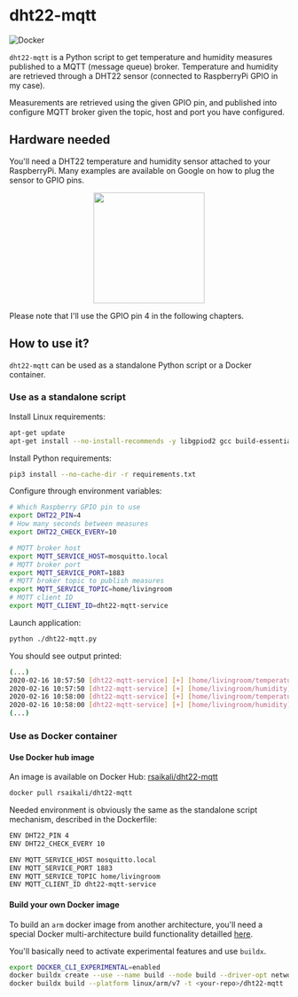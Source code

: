 # dht22-mqtt

![Docker](https://github.com/rsaikali/dht22-mqtt/workflows/Docker/badge.svg)

`dht22-mqtt` is a Python script to get temperature and humidity measures published to a MQTT (message queue) broker.
Temperature and humidity are retrieved through a DHT22 sensor (connected to RaspberryPi GPIO in my case).

Measurements are retrieved using the given GPIO pin, and published into configure MQTT broker given the topic, host and port you have configured.

## Hardware needed

You'll need a DHT22 temperature and humidity sensor attached to your RaspberryPi.
Many examples are available on Google on how to plug the sensor to GPIO pins.

<p align="center"><img src="https://img3.bgxcdn.com/thumb/large/2014/xiemeijuan/07/SKU146979/SKU146979a.jpg" width="200" height="200"></p>

Please note that I'll use the GPIO pin 4 in the following chapters.

## How to use it?

`dht22-mqtt` can be used as a standalone Python script or a Docker container.

### Use as a standalone script

Install Linux requirements:

```sh
apt-get update
apt-get install --no-install-recommends -y libgpiod2 gcc build-essential
```

Install Python requirements:

```sh
pip3 install --no-cache-dir -r requirements.txt
```

Configure through environment variables:

```sh
# Which Raspberry GPIO pin to use
export DHT22_PIN=4
# How many seconds between measures
export DHT22_CHECK_EVERY=10

# MQTT broker host
export MQTT_SERVICE_HOST=mosquitto.local
# MQTT broker port
export MQTT_SERVICE_PORT=1883
# MQTT broker topic to publish measures
export MQTT_SERVICE_TOPIC=home/livingroom
# MQTT client ID
export MQTT_CLIENT_ID=dht22-mqtt-service
```

Launch application:

```sh
python ./dht22-mqtt.py
```

You should see output printed:
```sh
(...)
2020-02-16 10:57:50 [dht22-mqtt-service] [+] [home/livingroom/temperature] --- 20.7°C ---> [mosquitto.local:1883]
2020-02-16 10:57:50 [dht22-mqtt-service] [+] [home/livingroom/humidity] ------ 55.7% ----> [mosquitto.local:1883]
2020-02-16 10:58:00 [dht22-mqtt-service] [+] [home/livingroom/temperature] --- 20.9°C ---> [mosquitto.local:1883]
2020-02-16 10:58:00 [dht22-mqtt-service] [+] [home/livingroom/humidity] ------ 55.8% ----> [mosquitto.local:1883]
(...)
```

### Use as Docker container

#### Use Docker hub image

An image is available on Docker Hub: [rsaikali/dht22-mqtt](https://hub.docker.com/r/rsaikali/dht22-mqtt)

```sh
docker pull rsaikali/dht22-mqtt
```

Needed environment is obviously the same as the standalone script mechanism, described in the Dockerfile:

```sh
ENV DHT22_PIN 4
ENV DHT22_CHECK_EVERY 10

ENV MQTT_SERVICE_HOST mosquitto.local
ENV MQTT_SERVICE_PORT 1883
ENV MQTT_SERVICE_TOPIC home/livingroom
ENV MQTT_CLIENT_ID dht22-mqtt-service
```

#### Build your own Docker image

To build an `arm` docker image from another architecture, you'll need a special Docker multi-architecture build functionality detailled [here](https://community.arm.com/developer/tools-software/tools/b/tools-software-ides-blog/posts/getting-started-with-docker-for-arm-on-linux).

You'll basically need to activate experimental features and use `buildx`.

```sh
export DOCKER_CLI_EXPERIMENTAL=enabled
docker buildx create --use --name build --node build --driver-opt network=host
docker buildx build --platform linux/arm/v7 -t <your-repo>/dht22-mqtt .
```


